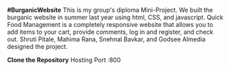 **#BurganicWebsite**
This is my group's diploma Mini-Project. We built the burganic website in summer last year using html, CSS, and javascript.
Quick Food Management is a completely responsive website that allows you to add items to your cart, provide comments, log in and register, and check out.
Shruti Pitale, Mahima Rana, Snehnal Bavkar, and Godsee Almedia designed the project.

**Clone the Repository**
Hosting Port :800

